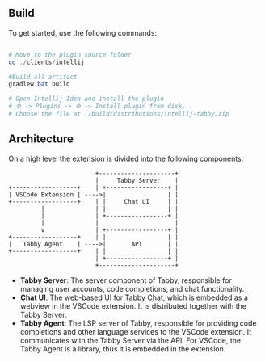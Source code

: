 ## Build

To get started, use the following commands:

```powershell

# Move to the plugin source folder
cd ./clients/intellij

#Build all artifact
gradlew.bat build

# Open Intellij Idea and install the plugin
# ⚙️ -> Plugins -> ⚙️ -> Install plugin from disk...
# Choose the file at ./build/distributions/intellij-tabby.zip
```

## Architecture

On a high level the extension is divided into the following components:

                            +---------------------+
                            |     Tabby Server    |
    +------------------+    | +-----------------+ |
    | VSCode Extension | ---->|                 | |
    +------------------+    | |     Chat UI     | |
             |              | |                 | |
             |              | +-----------------+ |
             |              |                     |
             v              | +-----------------+ |
    +------------------+    | |                 | |
    |   Tabby Agent    | ---->|       API       | |
    +------------------+    | |                 | |
                            | +-----------------+ |
                            +---------------------+

- **Tabby Server**: The server component of Tabby, responsible for managing user accounts, code completions, and chat functionality.
- **Chat UI**: The web-based UI for Tabby Chat, which is embedded as a webview in the VSCode extension. It is distributed together with the Tabby Server.
- **Tabby Agent**: The LSP server of Tabby, responsible for providing code completions and other language services to the VSCode extension. It communicates with the Tabby Server via the API. For VSCode, the Tabby Agent is a library, thus it is embedded in the extension.
